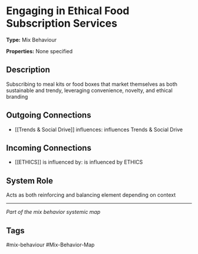 # Engaging in Ethical Food Subscription Services

**Type:** Mix Behaviour

**Properties:** None specified

## Description
Subscribing to meal kits or food boxes that market themselves as both sustainable and trendy, leveraging convenience, novelty, and ethical branding

## Outgoing Connections
- [[Trends & Social Drive]] influences: influences Trends & Social Drive

## Incoming Connections
- [[ETHICS]] is influenced by: is influenced by ETHICS

## System Role
Acts as both reinforcing and balancing element depending on context

---
*Part of the mix behavior systemic map*

## Tags
#mix-behaviour #Mix-Behavior-Map
